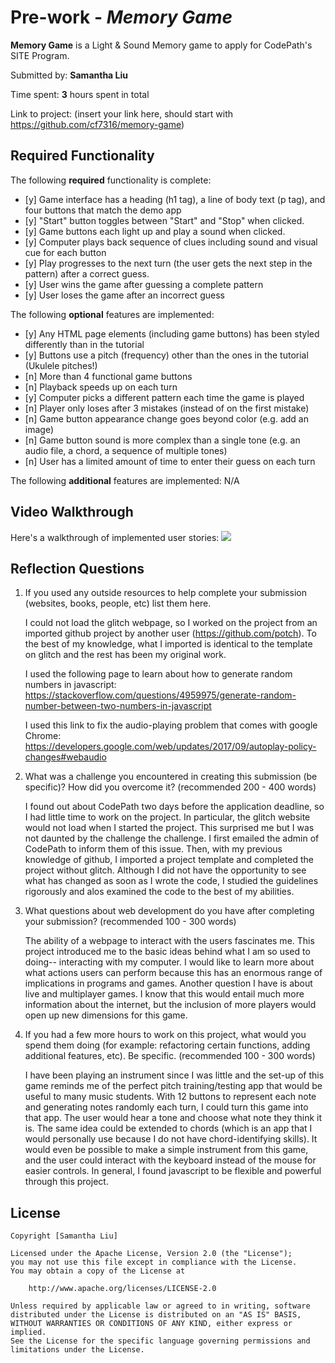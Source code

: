 # Pre-work - *Memory Game*

**Memory Game** is a Light & Sound Memory game to apply for CodePath's SITE Program. 

Submitted by: **Samantha Liu**

Time spent: **3** hours spent in total

Link to project: (insert your link here, should start with https://github.com/cf7316/memory-game)

## Required Functionality

The following **required** functionality is complete:

* [y] Game interface has a heading (h1 tag), a line of body text (p tag), and four buttons that match the demo app
* [y] "Start" button toggles between "Start" and "Stop" when clicked. 
* [y] Game buttons each light up and play a sound when clicked. 
* [y] Computer plays back sequence of clues including sound and visual cue for each button
* [y] Play progresses to the next turn (the user gets the next step in the pattern) after a correct guess. 
* [y] User wins the game after guessing a complete pattern
* [y] User loses the game after an incorrect guess

The following **optional** features are implemented:

* [y] Any HTML page elements (including game buttons) has been styled differently than in the tutorial
* [y] Buttons use a pitch (frequency) other than the ones in the tutorial (Ukulele pitches!)
* [n] More than 4 functional game buttons
* [n] Playback speeds up on each turn
* [y] Computer picks a different pattern each time the game is played
* [n] Player only loses after 3 mistakes (instead of on the first mistake)
* [n] Game button appearance change goes beyond color (e.g. add an image)
* [n] Game button sound is more complex than a single tone (e.g. an audio file, a chord, a sequence of multiple tones)
* [n] User has a limited amount of time to enter their guess on each turn

The following **additional** features are implemented:
N/A

## Video Walkthrough

Here's a walkthrough of implemented user stories:
![](your-link-here)


## Reflection Questions
1. If you used any outside resources to help complete your submission (websites, books, people, etc) list them here. 

    I could not load the glitch webpage, so I worked on the project from an imported github project by another user (https://github.com/potch). To the best of my knowledge, what I imported is identical to the template on glitch and the rest has been my original work.
    
    I used the following page to learn about how to generate random numbers in javascript: https://stackoverflow.com/questions/4959975/generate-random-number-between-two-numbers-in-javascript
    
    I used this link to fix the audio-playing problem that comes with google Chrome: https://developers.google.com/web/updates/2017/09/autoplay-policy-changes#webaudio

2. What was a challenge you encountered in creating this submission (be specific)? How did you overcome it? (recommended 200 - 400 words) 

    I found out about CodePath two days before the application deadline, so I had little time to work on the project. In particular, the glitch website would not load when I started the project. This surprised me but I was not daunted by the challenge the challenge. I first emailed the admin of CodePath to inform them of this issue. Then, with my previous knowledge of github, I imported a project template and completed the project without glitch. Although I did not have the opportunity to see what has changed as soon as I wrote the code, I studied the guidelines rigorously and alos examined the code to the best of my abilities. 

3. What questions about web development do you have after completing your submission? (recommended 100 - 300 words) 

    The ability of a webpage to interact with the users fascinates me. This project introduced me to the basic ideas behind what I am so used to doing-- interacting with my computer. I would like to learn more about what actions users can perform because this has an enormous range of implications in programs and games.
Another question I have is about live and multiplayer games. I know that this would entail much more information about the internet, but the inclusion of more players would open up new dimensions for this game. 

4. If you had a few more hours to work on this project, what would you spend them doing (for example: refactoring certain functions, adding additional features, etc). Be specific. (recommended 100 - 300 words) 

    I have been playing an instrument since I was little and the set-up of this game reminds me of the perfect pitch training/testing app that would be useful to many music students. With 12 buttons to represent each note and generating notes randomly each turn, I could turn this game into that app. The user would hear a tone and choose what note they think it is. The same idea could be extended to chords (which is an app that I would personally use because I do not have chord-identifying skills). It would even be possible to make a simple instrument from this game, and the user could interact with the keyboard instead of the mouse for easier controls. In general, I found javascript to be flexible and powerful through this project.



## License

    Copyright [Samantha Liu]

    Licensed under the Apache License, Version 2.0 (the "License");
    you may not use this file except in compliance with the License.
    You may obtain a copy of the License at

        http://www.apache.org/licenses/LICENSE-2.0

    Unless required by applicable law or agreed to in writing, software
    distributed under the License is distributed on an "AS IS" BASIS,
    WITHOUT WARRANTIES OR CONDITIONS OF ANY KIND, either express or implied.
    See the License for the specific language governing permissions and
    limitations under the License.
